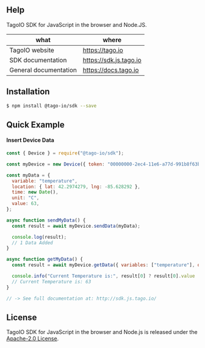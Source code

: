 ## Help

TagoIO SDK for JavaScript in the browser and Node.JS.

| what                  | where                    |
|-----------------------|--------------------------|
| TagoIO website        | https://tago.io           |
| SDK documentation     | https://sdk.js.tago.io    |
| General documentation | https://docs.tago.io      |

## Installation

```bash
$ npm install @tago-io/sdk --save
```

## Quick Example
#### Insert Device Data
``` javascript
const { Device } = require("@tago-io/sdk");

const myDevice = new Device({ token: "00000000-2ec4-11e6-a77d-991b8f63b767" });

const myData = {
  variable: "temperature",
  location: { lat: 42.2974279, lng: -85.628292 },
  time: new Date(),
  unit: "C",
  value: 63,
};

async function sendMyData() {
  const result = await myDevice.sendData(myData);

  console.log(result);
  // 1 Data Added
}

async function getMyData() {
  const result = await myDevice.getData({ variables: ["temperature"], query: "last_item" });

  console.info("Current Temperature is:", result[0] ? result[0].value : "N/A");
  // Current Temperature is: 63
}

// -> See full documentation at: http://sdk.js.tago.io/
```

## License

TagoIO SDK for JavaScript in the browser and Node.js is released under the [Apache-2.0 License](https://github.com/tago-io/tago-sdk-js/blob/master/LICENSE.md).
